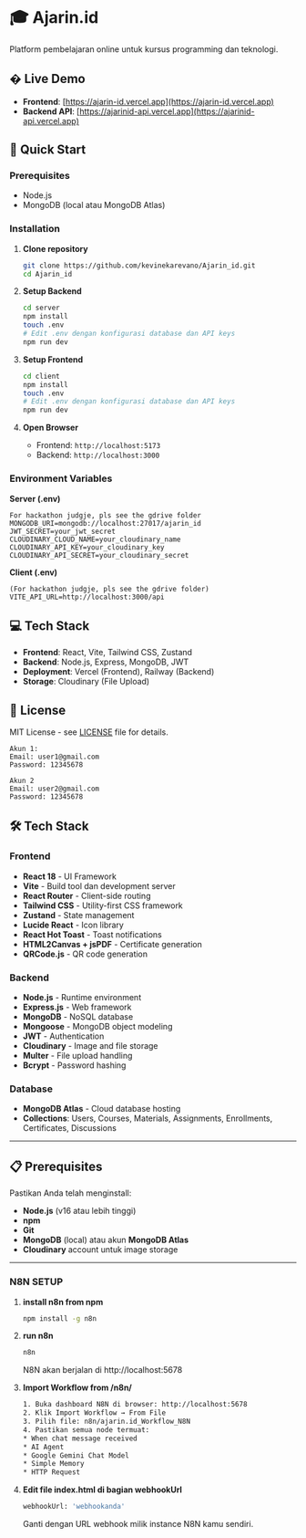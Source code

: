 # 🎓 Ajarin.id

Platform pembelajaran online untuk kursus programming dan teknologi.

## � Live Demo

- **Frontend**: [https://ajarin-id.vercel.app](https://ajarin-id.vercel.app)
- **Backend API**: [https://ajarinid-api.vercel.app](https://ajarinid-api.vercel.app) 

## 🚀 Quick Start

### Prerequisites

- Node.js 
- MongoDB (local atau MongoDB Atlas)

### Installation

1. **Clone repository**

   ```bash
   git clone https://github.com/kevinekarevano/Ajarin_id.git
   cd Ajarin_id
   ```

2. **Setup Backend**

   ```bash
   cd server
   npm install
   touch .env
   # Edit .env dengan konfigurasi database dan API keys
   npm run dev
   ```

3. **Setup Frontend**

   ```bash
   cd client
   npm install
   touch .env
   # Edit .env dengan konfigurasi database dan API keys
   npm run dev
   ```

4. **Open Browser**
   - Frontend: `http://localhost:5173`
   - Backend: `http://localhost:3000`

### Environment Variables

**Server (.env)**

```env
For hackathon judgje, pls see the gdrive folder
MONGODB_URI=mongodb://localhost:27017/ajarin_id
JWT_SECRET=your_jwt_secret
CLOUDINARY_CLOUD_NAME=your_cloudinary_name
CLOUDINARY_API_KEY=your_cloudinary_key
CLOUDINARY_API_SECRET=your_cloudinary_secret
```

**Client (.env)**

```env
(For hackathon judgje, pls see the gdrive folder)
VITE_API_URL=http://localhost:3000/api
```

## 💻 Tech Stack

- **Frontend**: React, Vite, Tailwind CSS, Zustand
- **Backend**: Node.js, Express, MongoDB, JWT
- **Deployment**: Vercel (Frontend), Railway (Backend)
- **Storage**: Cloudinary (File Upload)

## 📝 License

MIT License - see [LICENSE](LICENSE) file for details.

```
Akun 1:
Email: user1@gmail.com
Password: 12345678

Akun 2
Email: user2@gmail.com
Password: 12345678
```

## 🛠️ Tech Stack

### Frontend

- **React 18** - UI Framework
- **Vite** - Build tool dan development server
- **React Router** - Client-side routing
- **Tailwind CSS** - Utility-first CSS framework
- **Zustand** - State management
- **Lucide React** - Icon library
- **React Hot Toast** - Toast notifications
- **HTML2Canvas + jsPDF** - Certificate generation
- **QRCode.js** - QR code generation

### Backend

- **Node.js** - Runtime environment
- **Express.js** - Web framework
- **MongoDB** - NoSQL database
- **Mongoose** - MongoDB object modeling
- **JWT** - Authentication
- **Cloudinary** - Image and file storage
- **Multer** - File upload handling
- **Bcrypt** - Password hashing

### Database

- **MongoDB Atlas** - Cloud database hosting
- **Collections**: Users, Courses, Materials, Assignments, Enrollments, Certificates, Discussions

---

## 📋 Prerequisites

Pastikan Anda telah menginstall:

- **Node.js** (v16 atau lebih tinggi)
- **npm** 
- **Git**
- **MongoDB** (local) atau akun **MongoDB Atlas**
- **Cloudinary** account untuk image storage

---


### N8N SETUP

1. **install n8n from npm**

   ```bash
   npm install -g n8n
   ```
2. **run n8n**

   ```bash
   n8n
   ```
   N8N akan berjalan di http://localhost:5678

3. **Import Workflow from /n8n/**

   ```bash
   1. Buka dashboard N8N di browser: http://localhost:5678
   2. Klik Import Workflow → From File
   3. Pilih file: n8n/ajarin.id_Workflow_N8N
   4. Pastikan semua node termuat:
   * When chat message received
   * AI Agent
   * Google Gemini Chat Model
   * Simple Memory
   * HTTP Request
   ```
   
4. **Edit file index.html di bagian webhookUrl**

   ```bash
   webhookUrl: 'webhookanda'
   ```
   Ganti dengan URL webhook milik instance N8N kamu sendiri.


